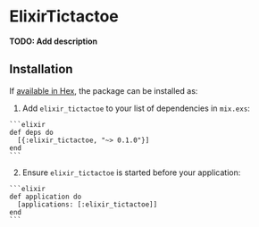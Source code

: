 # ElixirTictactoe

**TODO: Add description**

## Installation

If [available in Hex](https://hex.pm/docs/publish), the package can be installed as:

  1. Add `elixir_tictactoe` to your list of dependencies in `mix.exs`:

    ```elixir
    def deps do
      [{:elixir_tictactoe, "~> 0.1.0"}]
    end
    ```

  2. Ensure `elixir_tictactoe` is started before your application:

    ```elixir
    def application do
      [applications: [:elixir_tictactoe]]
    end
    ```

